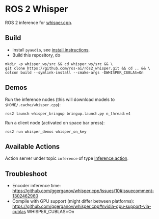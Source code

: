 # ROS 2 Whisper
ROS 2 inference for [whisper.cpp](https://github.com/ggerganov/whisper.cpp).

## Build
- Install `pyaudio`, see [install instructions](https://pypi.org/project/PyAudio/).
- Build this repository, do
```shell
mkdir -p whisper_ws/src && cd whisper_ws/src && \
git clone https://github.com/ros-ai/ros2_whisper.git && cd .. && \
colcon build --symlink-install --cmake-args -DWHISPER_CUBLAS=On
```

## Demos
Run the inference nodes (this will download models to `$HOME/.cache/whisper.cpp`):
```shell
ros2 launch whisper_bringup bringup.launch.py n_thread:=4
```
Run a client node (activated on space bar press):
```shell
ros2 run whisper_demos whisper_on_key
```

## Available Actions
Action server under topic `inference` of type [Inference.action](whisper_msgs/action/Inference.action).

## Troubleshoot
- Encoder inference time: https://github.com/ggerganov/whisper.cpp/issues/10#issuecomment-1302462960
- Compile with GPU support (might differ between platforms): https://github.com/ggerganov/whisper.cpp#nvidia-gpu-support-via-cublas WHISPER_CUBLAS=On
